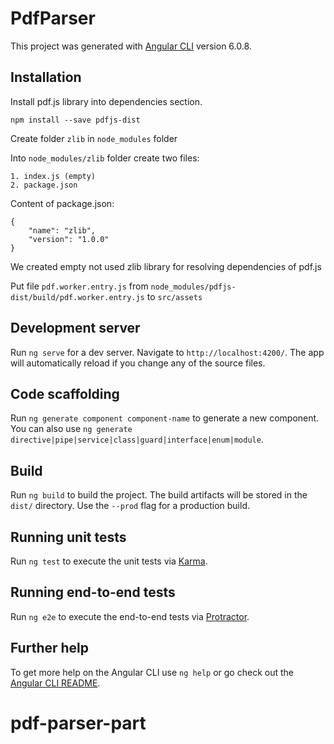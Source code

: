 # PdfParser

This project was generated with [Angular CLI](https://github.com/angular/angular-cli) version 6.0.8.

## Installation

Install pdf.js library into dependencies section.  
   
`npm install --save pdfjs-dist`  
  
  
Create folder `zlib` in `node_modules` folder  

Into `node_modules/zlib` folder create two files:  
  
    1. index.js (empty)  
    2. package.json  

Content of package.json:  
  
`{`  
`    "name": "zlib",`  
`    "version": "1.0.0"`  
`}`

We created empty not used zlib library for resolving dependencies of pdf.js

Put file `pdf.worker.entry.js` from `node_modules/pdfjs-dist/build/pdf.worker.entry.js` to `src/assets`  


## Development server

Run `ng serve` for a dev server. Navigate to `http://localhost:4200/`. The app will automatically reload if you change any of the source files.

## Code scaffolding

Run `ng generate component component-name` to generate a new component. You can also use `ng generate directive|pipe|service|class|guard|interface|enum|module`.

## Build

Run `ng build` to build the project. The build artifacts will be stored in the `dist/` directory. Use the `--prod` flag for a production build.

## Running unit tests

Run `ng test` to execute the unit tests via [Karma](https://karma-runner.github.io).

## Running end-to-end tests

Run `ng e2e` to execute the end-to-end tests via [Protractor](http://www.protractortest.org/).

## Further help

To get more help on the Angular CLI use `ng help` or go check out the [Angular CLI README](https://github.com/angular/angular-cli/blob/master/README.md).
# pdf-parser-part
